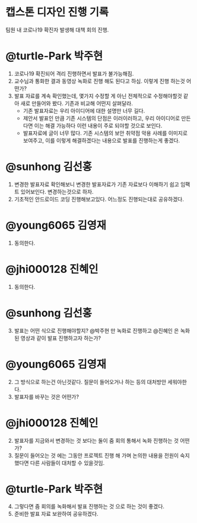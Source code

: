 # 캡스톤 디자인 진행 기록

팀원 내 코로나19 확진자 발생해 대책 회의 진행.

@turtle-Park 박주현 
===============

  1. 코로나19 확진되어 격리 진행하면서 발표가 불가능해짐. 
  2. 교수님과 통화한 결과 동영상 녹화로 진행 해도 된다고 하심. 이렇게 진행 하는것 어떤가?
  3. 발표 자료를 계속 확인했는데, 몇가지 수정할 게 아닌 전체적으로 수정해야할것 같아 새로 만들어와 봤다. 기존과 비교해 어떤지 살펴달라.
      + 기존 발표자료는 우리 아이디어에 대한 설명만 너무 길다.
      + 제안서 발표인 만큼 기존 시스템의 단점은 이러이러하고, 우리 아이디어로 만든다면 이는 해결 가능하다 이런 내용이 주로 되야할 것으로 보인다.
      + 발표자료에 글이 너무 많다. 기존 시스템의 보안 취약점 악용 사례를 이미지로 보여주고, 이를 이렇게 해결하겠다는 내용으로 발표를 진행하는게 좋겠다.


@sunhong 김선홍 
========================

  1. 변경한 발표자료 확인해보니 변경한 발표자료가 기존 자료보다 이해하기 쉽고 임팩트 있어보인다. 변경하는것으로 하자.
  2. 기초적인 안드로이드 코딩 진행해보고있다. 어느정도 진행되는대로 공유하겠다.


@young6065 김영재 
========================

  1. 동의한다.


@jhi000128 진혜인 
===============

  1. 동의한다.


@sunhong 김선홍 
========================

  3. 발표는 어떤 식으로 진행해야할지? @박주현 만 녹화로 진행하고 @진혜인 은 녹화된 영상과 같이 발표 진행하고자 하는가?


@young6065 김영재 
========================

  2. 그 방식으로 하는건 아닌것같다. 질문이 들어오거나 하는 등의 대처방안 세워야한다.
  3. 발표자를 바꾸는 것은 어떤가?


@jhi000128 진혜인 
===============

  2. 발표자를 지금와서 변경하는 것 보다는 둘이 줌 회의 통해서 녹화 진행하는 것 어떤가?
  3. 질문이 들어오는 것 에는 그동안 프로젝트 진행 해 가며 논의한 내용을 전원이 숙지했다면 다른 사람들이 대처할 수 있을것임.


@turtle-Park 박주현
===================

  4. 그렇다면 줌 회의를 녹화해서 발표 진행하는 것 으로 하는 것이 좋겠다.
  5. 준비한 발표 자료 보완하여 공유하겠다.
